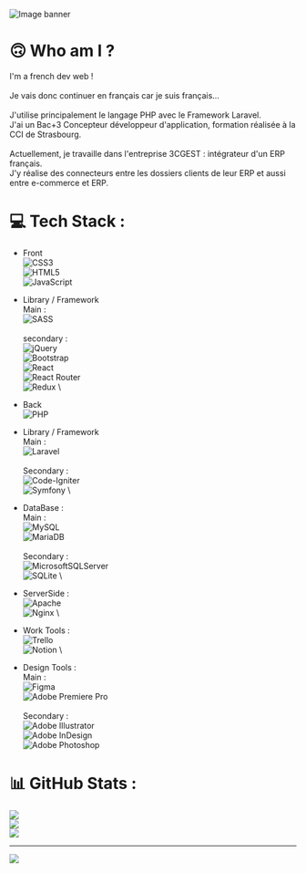 ![Image banner](https://c4.wallpaperflare.com/wallpaper/131/578/547/pixel-art-town-city-waneella-hd-wallpaper-preview.jpg)


# 🙃 Who am I ?
I'm a french dev web !<br><br>Je vais donc continuer en français car je suis français…<br><br>J'utilise principalement le langage PHP avec le Framework Laravel.<br>J'ai un Bac+3 Concepteur développeur d'application, formation réalisée à la CCI de Strasbourg.<br><br>Actuellement, je travaille dans l'entreprise 3CGEST : intégrateur d'un ERP français.<br>J'y réalise des connecteurs entre les dossiers clients de leur ERP et aussi entre e-commerce et ERP.


# 💻 Tech Stack :

  - Front \
![CSS3](https://img.shields.io/badge/css3-%231572B6.svg?style=for-the-badge&logo=css3&logoColor=white) \
![HTML5](https://img.shields.io/badge/html5-%23E34F26.svg?style=for-the-badge&logo=html5&logoColor=white) \
![JavaScript](https://img.shields.io/badge/javascript-%23323330.svg?style=for-the-badge&logo=javascript&logoColor=%23F7DF1E)
  - Library / Framework \
Main : \
![SASS](https://img.shields.io/badge/SASS-hotpink.svg?style=for-the-badge&logo=SASS&logoColor=white) \
 \
secondary : \
![jQuery](https://img.shields.io/badge/jquery-%230769AD.svg?style=for-the-badge&logo=jquery&logoColor=white) \
![Bootstrap](https://img.shields.io/badge/bootstrap-%23563D7C.svg?style=for-the-badge&logo=bootstrap&logoColor=white) \
![React](https://img.shields.io/badge/react-%2320232a.svg?style=for-the-badge&logo=react&logoColor=%2361DAFB) \
![React Router](https://img.shields.io/badge/React_Router-CA4245?style=for-the-badge&logo=react-router&logoColor=white)  \
![Redux](https://img.shields.io/badge/redux-%23593d88.svg?style=for-the-badge&logo=redux&logoColor=white) \

  - Back \
![PHP](https://img.shields.io/badge/php-%23777BB4.svg?style=for-the-badge&logo=php&logoColor=white)
  - Library / Framework \
Main : \
![Laravel](https://img.shields.io/badge/laravel-%23FF2D20.svg?style=for-the-badge&logo=laravel&logoColor=white) \
 \
Secondary : \
![Code-Igniter](https://img.shields.io/badge/CodeIgniter-%23EF4223.svg?style=for-the-badge&logo=codeIgniter&logoColor=white) \
![Symfony](https://img.shields.io/badge/symfony-%23000000.svg?style=for-the-badge&logo=symfony&logoColor=white) \

  - DataBase : \
Main : \
![MySQL](https://img.shields.io/badge/mysql-%2300f.svg?style=for-the-badge&logo=mysql&logoColor=white) \
![MariaDB](https://img.shields.io/badge/MariaDB-003545?style=for-the-badge&logo=mariadb&logoColor=white) \
 \
Secondary : \
![MicrosoftSQLServer](https://img.shields.io/badge/Microsoft%20SQL%20Sever-CC2927?style=for-the-badge&logo=microsoft%20sql%20server&logoColor=white) \
![SQLite](https://img.shields.io/badge/sqlite-%2307405e.svg?style=for-the-badge&logo=sqlite&logoColor=white) \
 
  - ServerSide : \
 ![Apache](https://img.shields.io/badge/apache-%23D42029.svg?style=for-the-badge&logo=apache&logoColor=white) \
 ![Nginx](https://img.shields.io/badge/nginx-%23009639.svg?style=for-the-badge&logo=nginx&logoColor=white) \
 
  - Work Tools : \
![Trello](https://img.shields.io/badge/Trello-%23026AA7.svg?style=for-the-badge&logo=Trello&logoColor=white) \
![Notion](https://img.shields.io/badge/Notion-%23000000.svg?style=for-the-badge&logo=notion&logoColor=white) \
 
  - Design Tools : \
Main : \
![Figma](https://img.shields.io/badge/figma-%23F24E1E.svg?style=for-the-badge&logo=figma&logoColor=white) \
![Adobe Premiere Pro](https://img.shields.io/badge/Adobe%20Premiere%20Pro-9999FF.svg?style=for-the-badge&logo=Adobe%20Premiere%20Pro&logoColor=white) \
 \
Secondary : \
![Adobe Illustrator](https://img.shields.io/badge/adobeillustrator-%23FF9A00.svg?style=for-the-badge&logo=adobeillustrator&logoColor=white) \
![Adobe InDesign](https://img.shields.io/badge/Adobe%20InDesign-49021F?style=for-the-badge&logo=adobeindesign&logoColor=white) \
![Adobe Photoshop](https://img.shields.io/badge/adobephotoshop-%2331A8FF.svg?style=for-the-badge&logo=adobephotoshop&logoColor=white)


# 📊 GitHub Stats :
![](https://github-readme-stats.vercel.app/api?username=Sapheko&theme=gotham&hide_border=false&include_all_commits=false&count_private=false)<br/>
![](https://github-readme-streak-stats.herokuapp.com/?user=Sapheko&theme=gotham&hide_border=false)<br/>
![](https://github-readme-stats.vercel.app/api/top-langs/?username=Sapheko&theme=gotham&hide_border=false&include_all_commits=false&count_private=false&layout=compact)

---
[![](https://visitcount.itsvg.in/api?id=Sapheko&icon=5&color=0)](https://visitcount.itsvg.in)

<!-- Proudly created with GPRM ( https://gprm.itsvg.in ) -->
